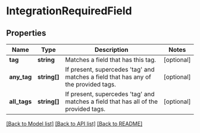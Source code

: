 # IntegrationRequiredField

## Properties
Name | Type | Description | Notes
------------ | ------------- | ------------- | -------------
**tag** | **string** | Matches a field that has this tag. | [optional] 
**any_tag** | **string[]** | If present, supercedes &#39;tag&#39; and matches a field that has any of the provided tags. | [optional] 
**all_tags** | **string[]** | If present, supercedes &#39;tag&#39; and matches a field that has all of the provided tags. | [optional] 

[[Back to Model list]](../README.md#documentation-for-models) [[Back to API list]](../README.md#documentation-for-api-endpoints) [[Back to README]](../README.md)


